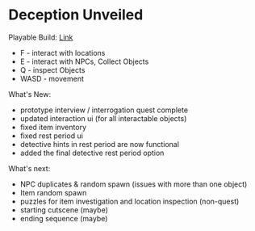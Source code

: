 # Deception Unveiled
 
Playable Build: [Link](https://dahmanp.github.io/Deception-Unveiled/)
- F - interact with  locations
- E - interact with NPCs, Collect Objects
- Q - inspect Objects
- WASD - movement

What's New:
- prototype interview / interrogation quest complete
- updated interaction ui (for all interactable objects)
- fixed item inventory
- fixed rest period ui
- detective hints in rest period are now functional
- added the final detective rest period option

What's next:
- NPC duplicates & random spawn (issues with more than one object)
- Item random spawn
- puzzles for item investigation and location inspection (non-quest)
- starting cutscene (maybe)
- ending sequence (maybe)
